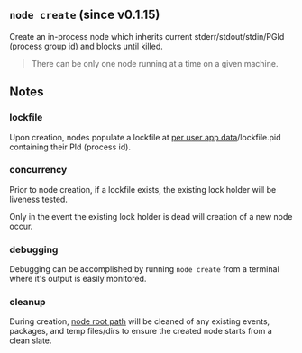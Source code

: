 ## `node create` (since v0.1.15)

Create an in-process node which inherits current
stderr/stdout/stdin/PGId (process group id) and blocks until killed.

> There can be only one node running at a time on a given machine.


## Notes

### lockfile

Upon creation, nodes populate a lockfile at
[per user app data](https://github.com/appdataspec/spec/blob/master/index.md#per-user-app-data)/lockfile.pid
containing their PId (process id).

### concurrency

Prior to node creation, if a lockfile exists, the existing lock holder
will be liveness tested.

Only in the event the existing lock holder is dead will creation of a
new node occur.

### debugging

Debugging can be accomplished by running `node create` from a terminal
where it's output is easily monitored.

### cleanup

During creation,
[node root path](../../node/filesystem.md#node-root-path) will be
cleaned of any existing events, packages, and temp files/dirs to ensure
the created node starts from a clean slate.
